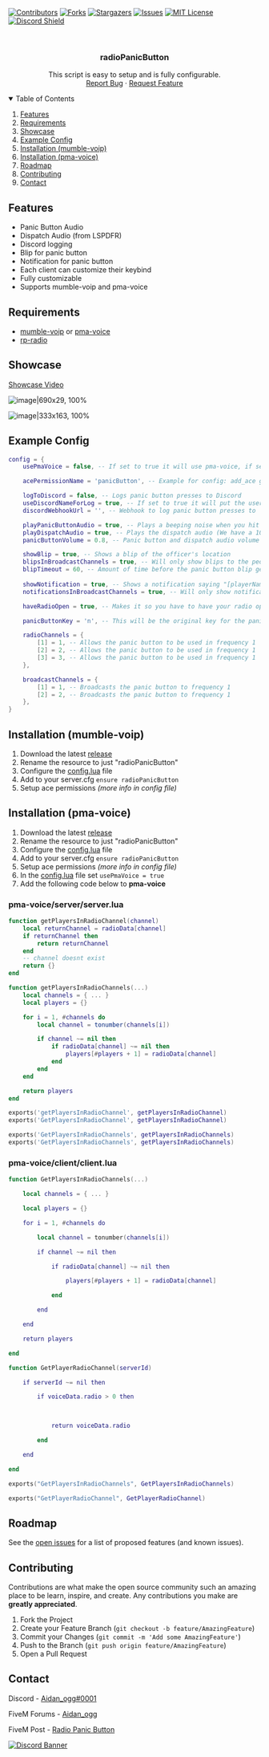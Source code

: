 [![Contributors][contributors-shield]][contributors-url]
[![Forks][forks-shield]][forks-url]
[![Stargazers][stars-shield]][stars-url]
[![Issues][issues-shield]][issues-url]
[![MIT License][license-shield]][license-url]
[![Discord Shield][discord-shield]][discord-invite]

<!-- PROJECT LOGO -->
<br />
<p align="center">
  <h3 align="center">radioPanicButton</h3>

  <p align="center">
    This script is easy to setup and is fully configurable.
    <br />
    <a href="https://github.com/Aidan4444/radioPanicButton/issues">Report Bug</a>
    ·
    <a href="https://github.com/Aidan4444/radioPanicButton/issues">Request Feature</a>
  </p>
</p>



<!-- TABLE OF CONTENTS -->
<details open="open">
  <summary>Table of Contents</summary>
  <ol>
    <li><a href="#features">Features</a></li>
    <li><a href="#requirements">Requirements</a></li>
    <li><a href="#showcase">Showcase</a></li>
    <li><a href="#example-config">Example Config</a></li>
    <li><a href="#installation-mumble-voip">Installation (mumble-voip)</a></li>
    <li><a href="#installation-pma-voice">Installation (pma-voice)</a></li>
    <li><a href="#roadmap">Roadmap</a></li>
    <li><a href="#contributing">Contributing</a></li>
    <li><a href="#contact">Contact</a></li>
  </ol>
</details>



## Features
* Panic Button Audio
* Dispatch Audio (from LSPDFR)
* Discord logging 
* Blip for panic button
* Notification for panic button
* Each client can customize their keybind
* Fully customizable
* Supports mumble-voip and pma-voice


## Requirements
* [mumble-voip](https://forum.cfx.re/t/release-mumble-voip-rp-radio/1083683) or [pma-voice](https://forum.cfx.re/t/release-voip-pma-voice-mumble-voip-alternative/1896255)
* [rp-radio](https://forum.cfx.re/t/release-mumble-voip-rp-radio/1083683)


## Showcase
[Showcase Video](https://streamable.com/rc6ksz)

![image|690x29, 100%](https://cdn.discordapp.com/attachments/831462056229994497/846989150535417876/8026304cff389a4a54ca5dcfc92911f6.png)

![image|333x163, 100%](https://cdn.discordapp.com/attachments/831462056229994497/846989127601356800/a6135ec06fd504aacbb2e48ca9ca224e.png)


## Example Config
```lua
config = {
    usePmaVoice = false, -- If set to true it will use pma-voice, if set to false it will use mumble-voip

    acePermissionName = 'panicButton', -- Example for config: add_ace group.leo panicButton allow [For Blips and Notification]

    logToDiscord = false, -- Logs panic button presses to Discord
    useDiscordNameForLog = true, -- If set to true it will put the user's @ instead of their in game name, unless they don't have a Discord account linked
    discordWebhookUrl = '', -- Webhook to log panic button presses to 

    playPanicButtonAudio = true, -- Plays a beeping noise when you hit the panic button
    playDispatchAudio = true, -- Plays the dispatch audio (We have a 10-99...)
    panicButtonVolume = 0.8, -- Panic button and dispatch audio volume

    showBlip = true, -- Shows a blip of the officer's location
    blipsInBroadcastChannels = true, -- Will only show blips to the people in the channels specified in the broadcastChannels table below
    blipTimeout = 60, -- Amount of time before the panic button blip gets deleted (in seconds)
    
    showNotification = true, -- Shows a notification saying "[playerName] pressed their panic button at [streetName]"
    notificationsInBroadcastChannels = true, -- Will only show notifications to the people in the channels specified in the broadcastChannels table below

    haveRadioOpen = true, -- Makes it so you have to have your radio open to hit the panic button

    panicButtonKey = 'n', -- This will be the original key for the panic button, each client can further customise the keybind inn their GTA V keybinds menu under the FiveM tab

    radioChannels = { 
        [1] = 1, -- Allows the panic button to be used in frequency 1
        [2] = 2, -- Allows the panic button to be used in frequency 1
        [3] = 3, -- Allows the panic button to be used in frequency 1
    },

    broadcastChannels = {
        [1] = 1, -- Broadcasts the panic button to frequency 1 
        [2] = 2, -- Broadcasts the panic button to frequency 1 
    },
}
```


## Installation (mumble-voip)
1. Download the latest [release](https://github.com/Aidan4444/radioPanicButton/releases/latest)
2. Rename the resource to just "radioPanicButton"
3. Configure the [config.lua](https://github.com/Aidan4444/radioPanicButton/blob/master/config.lua) file 
4. Add to your server.cfg `ensure radioPanicButton`
5. Setup ace permissions *(more info in config file)*


## Installation (pma-voice)
1. Download the latest [release](https://github.com/Aidan4444/radioPanicButton/releases/latest)
2. Rename the resource to just "radioPanicButton"
3. Configure the [config.lua](https://github.com/Aidan4444/radioPanicButton/blob/master/config.lua) file 
4. Add to your server.cfg `ensure radioPanicButton`
5. Setup ace permissions *(more info in config file)*
6. In the [config.lua](https://github.com/Aidan4444/radioPanicButton/blob/master/config.lua) file set `usePmaVoice = true`
7. Add the following code below to **pma-voice**

### pma-voice/server/server.lua
```lua
function getPlayersInRadioChannel(channel)
	local returnChannel = radioData[channel]
	if returnChannel then
		return returnChannel
	end
	-- channel doesnt exist
	return {}
end

function getPlayersInRadioChannels(...)
	local channels = { ... }
	local players = {}

	for i = 1, #channels do
		local channel = tonumber(channels[i])

		if channel ~= nil then
			if radioData[channel] ~= nil then
				players[#players + 1] = radioData[channel]
			end
		end
	end

	return players
end

exports('getPlayersInRadioChannel', getPlayersInRadioChannel)
exports('GetPlayersInRadioChannel', getPlayersInRadioChannel)

exports('GetPlayersInRadioChannels', getPlayersInRadioChannels)
exports('GetPlayersInRadioChannels', getPlayersInRadioChannels)
```

### pma-voice/client/client.lua
```lua
function GetPlayersInRadioChannels(...)

    local channels = { ... }

    local players = {}

    for i = 1, #channels do

        local channel = tonumber(channels[i])

        if channel ~= nil then

            if radioData[channel] ~= nil then

                players[#players + 1] = radioData[channel]

            end

        end

    end

    return players

end

function GetPlayerRadioChannel(serverId)

    if serverId ~= nil then 

        if voiceData.radio > 0 then 

            

            return voiceData.radio

        end 

    end 

end

exports("GetPlayersInRadioChannels", GetPlayersInRadioChannels)

exports("GetPlayerRadioChannel", GetPlayerRadioChannel)
```


## Roadmap

See the [open issues](https://github.com/othneildrew/Best-README-Template/issues) for a list of proposed features (and known issues).


## Contributing

Contributions are what make the open source community such an amazing place to be learn, inspire, and create. Any contributions you make are **greatly appreciated**.

1. Fork the Project
2. Create your Feature Branch (`git checkout -b feature/AmazingFeature`)
3. Commit your Changes (`git commit -m 'Add some AmazingFeature'`)
4. Push to the Branch (`git push origin feature/AmazingFeature`)
5. Open a Pull Request


## Contact

Discord      - [Aidan_ogg#0001](https://discordapp.com/users/705110046563893259)

FiveM Forums - [Aidan_ogg](https://forum.cfx.re/u/aidan_ogg)

FiveM Post   - [Radio Panic Button](https://forum.cfx.re/t/standalone-release-radio-panic-button-rp-radio/2969686)

[![Discord Banner][discord-banner]][discord-invite]






<!-- MARKDOWN LINKS & IMAGES -->
<!-- https://www.markdownguide.org/basic-syntax/#reference-style-links -->
[contributors-shield]: https://img.shields.io/github/contributors/Aidan4444/radioPanicButton.svg?style=for-the-badge
[contributors-url]: https://github.com/Aidan4444/radioPanicButton/graphs/contributors
[forks-shield]: https://img.shields.io/github/forks/Aidan4444/radioPanicButton.svg?style=for-the-badge
[forks-url]: https://github.com/Aidan4444/radioPanicButton/network/members
[stars-shield]: https://img.shields.io/github/stars/Aidan4444/radioPanicButton.svg?style=for-the-badge
[stars-url]: https://github.com/Aidan4444/radioPanicButton/stargazers
[issues-shield]: https://img.shields.io/github/issues/Aidan4444/radioPanicButton.svg?style=for-the-badge
[issues-url]: https://github.com/Aidan4444/radioPanicButton/issues
[license-shield]: https://img.shields.io/github/license/Aidan4444/radioPanicButton.svg?style=for-the-badge
[license-url]: https://github.com/Aidan4444/radioPanicButton/blob/master/LICENSE
[discord-invite]: https://discord.gg/vxDde5utc5
[discord-shield]: https://discord.com/api/guilds/847541172876607538/widget.png?style=shield
[discord-banner]: https://discord.com/api/guilds/847541172876607538/widget.png?style=banner2
